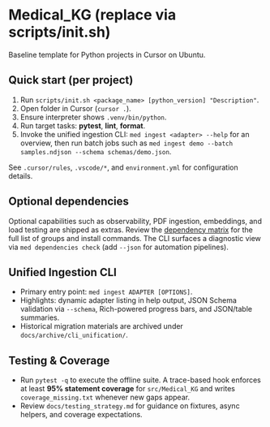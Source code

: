 # Medical_KG (replace via scripts/init.sh)

Baseline template for Python projects in Cursor on Ubuntu.

## Quick start (per project)
1. Run `scripts/init.sh <package_name> [python_version] "Description"`.
2. Open folder in Cursor (`cursor .`).
3. Ensure interpreter shows `.venv/bin/python`.
4. Run target tasks: **pytest**, **lint**, **format**.
5. Invoke the unified ingestion CLI: `med ingest <adapter> --help` for an overview, then run batch jobs such as `med ingest demo --batch samples.ndjson --schema schemas/demo.json`.

See `.cursor/rules`, `.vscode/*`, and `environment.yml` for configuration details.

## Optional dependencies

Optional capabilities such as observability, PDF ingestion, embeddings, and load
testing are shipped as extras. Review the [dependency matrix](docs/dependencies.md)
for the full list of groups and install commands. The CLI surfaces a diagnostic
view via `med dependencies check` (add `--json` for automation pipelines).

## Unified Ingestion CLI

- Primary entry point: `med ingest ADAPTER [OPTIONS]`.
- Highlights: dynamic adapter listing in help output, JSON Schema validation via `--schema`, Rich-powered progress bars, and JSON/table summaries.
- Historical migration materials are archived under `docs/archive/cli_unification/`.

## Testing & Coverage

- Run `pytest -q` to execute the offline suite. A trace-based hook enforces at
  least **95% statement coverage** for `src/Medical_KG` and writes
  `coverage_missing.txt` whenever new gaps appear.
- Review `docs/testing_strategy.md` for guidance on fixtures, async helpers, and
  coverage expectations.
